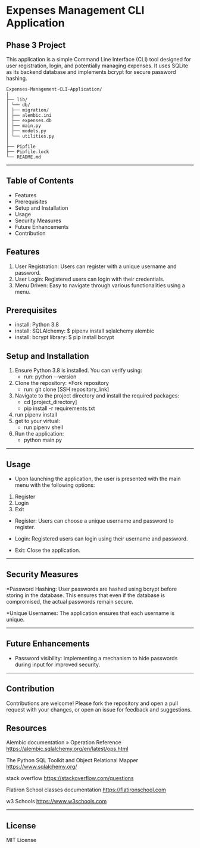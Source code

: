 # Expenses Management CLI Application

## Phase 3 Project

This application is a simple Command Line Interface (CLI) tool designed for user registration, login, and potentially managing expenses. It uses SQLite as its backend database and implements bcrypt for secure password hashing.

`````
Expenses-Management-CLI-Application/
│
├── lib/
│ └── db/
│ ├── migration/
│ ├── alembic.ini
│ ├── expenses.db
│ ├── main.py
│ ├── models.py
│ └── utilities.py
│
├── Pipfile
├── Pipfile.lock
└── README.md
`````

***

## Table of Contents

* Features
* Prerequisites
* Setup and Installation
* Usage
* Security Measures
* Future Enhancements
* Contribution

## Features 

1. User Registration: Users can register with a unique username and password.
2. User Login: Registered users can login with their credentials.
3. Menu Driven: Easy to navigate through various functionalities using a menu.

## Prerequisites

* install: Python 3.8
* install: SQLAlchemy: $ pipenv install sqlalchemy alembic
* install: bcrypt library: $ pip install bcrypt

## Setup and Installation

1. Ensure Python 3.8 is installed. You can verify using:
   * run: python --version
2. Clone the repository:
    *Fork repository
    * run: git clone [SSH repository_link]
3. Navigate to the project directory and install the required packages:
    * cd [project_directory]
    * pip install -r requirements.txt
4. run pipenv install
5. get to your virtual: 
    * run pipenv shell 
5. Run the application:
    * python main.py

***

## Usage

* Upon launching the application, the user is presented with the main menu with the following options:

1. Register
2. Login
3. Exit

* Register: Users can choose a unique username and password to register.

* Login: Registered users can login using their username and password.

* Exit: Close the application.

***

## Security Measures

*Password Hashing: User passwords are hashed using bcrypt before storing in the database. This ensures that even if the database is compromised, the actual passwords remain secure.

*Unique Usernames: The application ensures that each username is unique.

***

## Future Enhancements
* Password visibility: Implementing a mechanism to hide passwords during input for improved security.

***

## Contribution
Contributions are welcome! Please fork the repository and open a pull request with your changes, or open an issue for feedback and suggestions.

## Resources

Alembic documentation » Operation Reference
https://alembic.sqlalchemy.org/en/latest/ops.html

The Python SQL Toolkit and Object Relational Mapper
https://www.sqlalchemy.org/

stack overflow 
https://stackoverflow.com/questions

Flatiron School classes documentation 
https://flatironschool.com

w3 Schools
https://www.w3schools.com

*** 

## License 
MIT License






  
